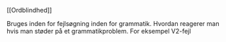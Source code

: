 [[Ordblindhed]]

Bruges inden for fejlsøgning inden for grammatik. Hvordan reagerer man hvis man støder på et grammatikproblem. For eksempel V2-fejl

